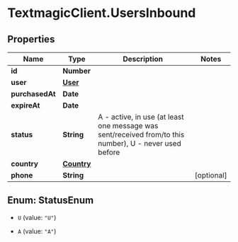 # TextmagicClient.UsersInbound

## Properties
Name | Type | Description | Notes
------------ | ------------- | ------------- | -------------
**id** | **Number** |  | 
**user** | [**User**](User.md) |  | 
**purchasedAt** | **Date** |  | 
**expireAt** | **Date** |  | 
**status** | **String** | A - active, in use (at least one message was sent/received from/to this number), U - never used before | 
**country** | [**Country**](Country.md) |  | 
**phone** | **String** |  | [optional] 


<a name="StatusEnum"></a>
## Enum: StatusEnum


* `U` (value: `"U"`)

* `A` (value: `"A"`)





